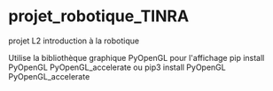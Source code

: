 # projet_robotique_TINRA
projet L2 introduction à la robotique

Utilise la bibliothèque graphique PyOpenGL pour l'affichage
pip install PyOpenGL PyOpenGL_accelerate
ou
pip3 install PyOpenGL PyOpenGL_accelerate
